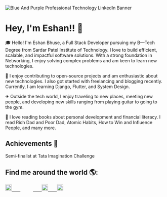![Blue And Purple Professional Technology LinkedIn Banner](https://github.com/user-attachments/assets/ee1a5407-4d1f-4dc6-afc7-0f40435f3231)

# Hey, I'm Eshan!! 👋

🎓 Hello! I'm Eshan Bhuse, a Full Stack Developer pursuing my B—Tech Degree from Sardar Patel Institute of Technology. I love to build efficient, scalable, and impactful software solutions. 
   With a strong foundation in Networking, I enjoy solving complex problems and am keen to learn new technologies.

🎯 I enjoy contributing to open-source projects and am enthusiastic about new technologies. I also got started with freelancing and blogging recently. Currently, I am learning Django, Flutter, 
   and System Design.

✈ Outside the tech world, I enjoy traveling to new places, meeting new people, and developing new skills ranging from playing guitar to going to the gym.

🎸 I love reading books about personal development and financial literacy. I read Rich Dad and Poor Dad, Atomic Habits, How to Win and Influence People, and many more.

## Achievements 🏅

Semi-finalist at Tata Imagination Challenge

## Find me around the world 🌎:
<a href="https://leetcode.com/eshanbhuse">
<img src="https://upload.wikimedia.org/wikipedia/commons/thumb/8/81/LinkedIn_icon.svg/1024px-LinkedIn_icon.svg.png" style="height:20px ; width:20px">
&nbsp; &nbsp; &nbsp; 
<a href="https://linkedin.com/eshanbhuse">
<img src="https://camo.githubusercontent.com/078a190291061c96a40d8ed74889f00e0aeec21a17d9a726038588a3248b24f2/68747470733a2f2f696d672e736869656c64732e696f2f62616467652f4c696e6b6564496e2d2532333030373742352e7376673f267374796c653d666c61742d737175617265266c6f676f3d6c696e6b6564696e266c6f676f436f6c6f723d7768697465" style="height:15px ; width:40px">
&nbsp; &nbsp; &nbsp;
<a href="https://linkedin.com/eshanbhuse">
<img src="https://upload.wikimedia.org/wikipedia/commons/thumb/8/81/LinkedIn_icon.svg/1024px-LinkedIn_icon.svg.png" style="height:20px ; width:20px">
&nbsp; &nbsp; &nbsp; 
<a href="https://linkedin.com/eshanbhuse">
<img src="https://upload.wikimedia.org/wikipedia/commons/thumb/8/81/LinkedIn_icon.svg/1024px-LinkedIn_icon.svg.png" style="height:20px ; width:20px"> 

<!--
**eshanbhuse/eshanbhuse** is a ✨ _special_ ✨ repository because its `README.md` (this file) appears on your GitHub profile.

Here are some ideas to get you started:

- 🔭 I’m currently working on ...
- 🌱 I’m currently learning ...
- 👯 I’m looking to collaborate on ...
- 🤔 I’m looking for help with ...
- 💬 Ask me about ...
- 📫 How to reach me: ...
- 😄 Pronouns: ...
- ⚡ Fun fact: ...
-->
